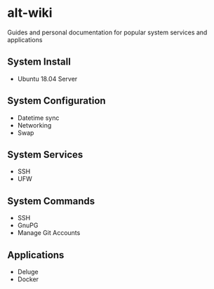 # alt-wiki

Guides and personal documentation for popular system services and applications

## System Install

- Ubuntu 18.04 Server

## System Configuration

- Datetime sync
- Networking
- Swap

## System Services

- SSH
- UFW

## System Commands

- SSH
- GnuPG
- Manage Git Accounts

## Applications

- Deluge
- Docker